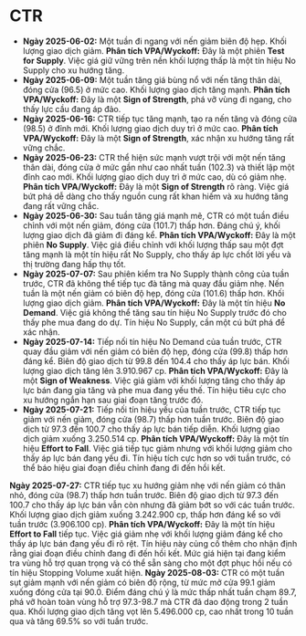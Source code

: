 # CTR

- **Ngày 2025-06-02:** Một tuần đi ngang với nến giảm biên độ hẹp. Khối lượng giao dịch giảm. **Phân tích VPA/Wyckoff:** Đây là một phiên **Test for Supply**. Việc giá giữ vững trên nền khối lượng thấp là một tín hiệu No Supply cho xu hướng tăng.
- **Ngày 2025-06-09:** Một tuần tăng giá bùng nổ với nến tăng thân dài, đóng cửa (96.5) ở mức cao. Khối lượng giao dịch tăng mạnh. **Phân tích VPA/Wyckoff:** Đây là một **Sign of Strength**, phá vỡ vùng đi ngang, cho thấy lực cầu đang áp đảo.
- **Ngày 2025-06-16:** CTR tiếp tục tăng mạnh, tạo ra nến tăng và đóng cửa (98.5) ở đỉnh mới. Khối lượng giao dịch duy trì ở mức cao. **Phân tích VPA/Wyckoff:** Đây là một **Sign of Strength**, xác nhận xu hướng tăng rất vững chắc.
- **Ngày 2025-06-23:** CTR thể hiện sức mạnh vượt trội với một nến tăng thân dài, đóng cửa ở mức gần như cao nhất tuần (102.3) và thiết lập một đỉnh cao mới. Khối lượng giao dịch duy trì ở mức cao, dù có giảm nhẹ. **Phân tích VPA/Wyckoff:** Đây là một **Sign of Strength** rõ ràng. Việc giá bứt phá dễ dàng cho thấy nguồn cung rất khan hiếm và xu hướng tăng đang rất vững chắc.
- **Ngày 2025-06-30:** Sau tuần tăng giá mạnh mẽ, CTR có một tuần điều chỉnh với một nến giảm, đóng cửa (101.7) thấp hơn. Đáng chú ý, khối lượng giao dịch đã giảm đi đáng kể. **Phân tích VPA/Wyckoff:** Đây là một phiên **No Supply**. Việc giá điều chỉnh với khối lượng thấp sau một đợt tăng mạnh là một tín hiệu rất No Supply, cho thấy áp lực chốt lời yếu và thị trường đang hấp thụ tốt.
- **Ngày 2025-07-07:** Sau phiên kiểm tra No Supply thành công của tuần trước, CTR đã không thể tiếp tục đà tăng mà quay đầu giảm nhẹ. Nến tuần là một nến giảm có biên độ hẹp, đóng cửa (101.6) thấp hơn. Khối lượng giao dịch giảm. **Phân tích VPA/Wyckoff:** Đây là một tín hiệu **No Demand**. Việc giá không thể tăng sau tín hiệu No Supply trước đó cho thấy phe mua đang do dự. Tín hiệu No Supply, cần một cú bứt phá để xác nhận.
- **Ngày 2025-07-14:** Tiếp nối tín hiệu No Demand của tuần trước, CTR quay đầu giảm với nến giảm có biên độ hẹp, đóng cửa (99.8) thấp hơn đáng kể. Biên độ giao dịch từ 99.8 đến 104.4 cho thấy áp lực bán. Khối lượng giao dịch tăng lên 3.910.967 cp. **Phân tích VPA/Wyckoff:** Đây là một **Sign of Weakness**. Việc giá giảm với khối lượng tăng cho thấy áp lực bán đang gia tăng và phe mua đang yếu thế. Tín hiệu tiêu cực cho xu hướng ngắn hạn sau giai đoạn tăng trước đó.
- **Ngày 2025-07-21:** Tiếp nối tín hiệu yếu của tuần trước, CTR tiếp tục giảm với nến giảm, đóng cửa (98.7) thấp hơn tuần trước. Biên độ giao dịch từ 97.3 đến 100.7 cho thấy áp lực bán tiếp diễn. Khối lượng giao dịch giảm xuống 3.250.514 cp. **Phân tích VPA/Wyckoff:** Đây là một tín hiệu **Effort to Fall**. Việc giá tiếp tục giảm nhưng với khối lượng giảm cho thấy áp lực bán đang yếu đi. Tín hiệu tích cực hơn so với tuần trước, có thể báo hiệu giai đoạn điều chỉnh đang đi đến hồi kết.


**Ngày 2025-07-27:** CTR tiếp tục xu hướng giảm nhẹ với nến giảm có thân nhỏ, đóng cửa (98.7) thấp hơn tuần trước. Biên độ giao dịch từ 97.3 đến 100.7 cho thấy áp lực bán vẫn còn nhưng đã giảm bớt so với các tuần trước. Khối lượng giao dịch giảm xuống 3.242.900 cp, thấp hơn đáng kể so với tuần trước (3.906.100 cp). **Phân tích VPA/Wyckoff:** Đây là một tín hiệu **Effort to Fall** tiếp tục. Việc giá giảm nhẹ với khối lượng giảm đáng kể cho thấy áp lực bán đang yếu đi rõ rệt. Tín hiệu này củng cố thêm cho nhận định rằng giai đoạn điều chỉnh đang đi đến hồi kết. Mức giá hiện tại đang kiểm tra vùng hỗ trợ quan trọng và có thể sẵn sàng cho một đợt phục hồi nếu có tín hiệu Stopping Volume xuất hiện.
**Ngày 2025-08-03:** CTR có một tuần sụt giảm mạnh với nến giảm có biên độ rộng, từ mức mở cửa 99.1 giảm xuống đóng cửa tại 90.0. Điểm đáng chú ý là mức thấp nhất tuần chạm 89.7, phá vỡ hoàn toàn vùng hỗ trợ 97.3-98.7 mà CTR đã dao động trong 2 tuần qua. Khối lượng giao dịch tăng vọt lên 5.496.000 cp, cao nhất trong 10 tuần qua và tăng 69.5% so với tuần trước.

